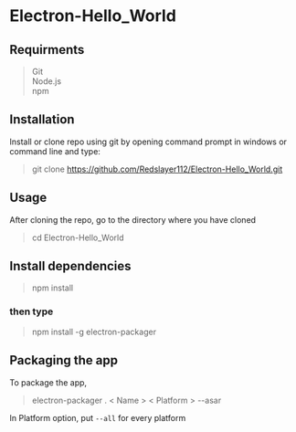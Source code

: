 # Electron-Hello_World
## Requirments
> Git  
> Node.js  
> npm

## Installation
Install or clone repo using git by opening command prompt in windows or command line and type:
> git clone https://github.com/Redslayer112/Electron-Hello_World.git

## Usage
After cloning the repo, go to the directory where you have cloned
> cd Electron-Hello_World

## Install dependencies
> npm install
### then type
> npm install -g electron-packager

## Packaging the app
To package the app,
> electron-packager . < Name > < Platform > --asar

In Platform option, put `--all` for every platform
